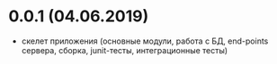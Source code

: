 # 0.0.1 (04.06.2019)
-  скелет приложения (основные модули, работа с БД, end-points сервера, сборка, junit-тесты, интеграционные тесты)